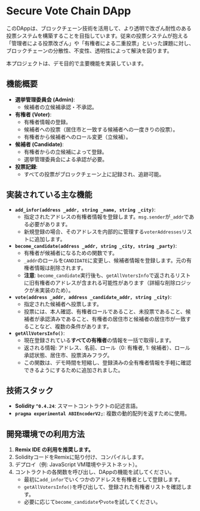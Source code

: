 # Secure Vote Chain DApp

このDAppは、ブロックチェーン技術を活用して、より透明で改ざん耐性のある投票システムを構築することを目指しています。従来の投票システムが抱える「管理者による投票改ざん」や「有権者による二重投票」といった課題に対し、ブロックチェーンの分散性、不変性、透明性によって解決を図ります。

本プロジェクトは、デモ目的で主要機能を実装しています。

## 機能概要

* **選挙管理委員会 (Admin)**:
    * 候補者の立候補承認・不承認。
* **有権者 (Voter)**:
    * 有権者情報の登録。
    * 候補者への投票（居住市と一致する候補者への一度きりの投票）。
    * 有権者から候補者へのロール変更（立候補）。
* **候補者 (Candidate)**:
    * 有権者からの立候補によって登録。
    * 選挙管理委員会による承認が必要。
* **投票記録**:
    * すべての投票がブロックチェーン上に記録され、追跡可能。

## 実装されている主な機能

* **`add_infor(address _addr, string _name, string _city)`**:
    * 指定されたアドレスの有権者情報を登録します。`msg.sender`が`_addr`である必要があります。
    * 新規登録の場合、そのアドレスを内部的に管理する`voterAddresses`リストに追加します。
* **`become_candidate(address _addr, string _city, string _party)`**:
    * 有権者が候補者になるための関数です。
    * `_addr`のロールを`CANDIDATE`に変更し、候補者情報を登録します。元の有権者情報は削除されます。
    * **注意**: `become_candidate`実行後も、`getAllVotersInfo`で返されるリストに旧有権者のアドレスが含まれる可能性があります（詳細な削除ロジックが未実装のため）。
* **`vote(address _addr, address _candidate_addr, string _city)`**:
    * 指定された候補者へ投票します。
    * 投票には、本人確認、有権者ロールであること、未投票であること、候補者が承認済みであること、有権者の居住市と候補者の居住市が一致することなど、複数の条件があります。
* **`getAllVotersInfo()`**:
    * 現在登録されている**すべての有権者**の情報を一括で取得します。
    * 返される情報: アドレス、名前、ロール（0: 有権者, 1: 候補者）、ロール承認状態、居住市、投票済みフラグ。
    * この関数は、デモ時間を短縮し、登録済みの全有権者情報を手軽に確認できるようにするために追加されました。

## 技術スタック

* **Solidity `^0.4.24`**: スマートコントラクトの記述言語。
* **`pragma experimental ABIEncoderV2;`**: 複数の動的配列を返すために使用。

## 開発環境での利用方法

1.  **Remix IDE の利用を推奨します。**
2.  SolidityコードをRemixに貼り付け、コンパイルします。
3.  デプロイ（例: JavaScript VM環境やテストネット）。
4.  コントラクトの各関数を呼び出し、DAppの機能を試してください。
    * 最初に`add_infor`でいくつかのアドレスを有権者として登録します。
    * `getAllVotersInfo()`を呼び出して、登録された有権者リストを確認します。
    * 必要に応じて`become_candidate`や`vote`を試してください。